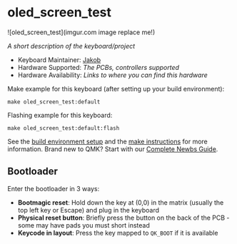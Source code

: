 # oled_screen_test

![oled_screen_test](imgur.com image replace me!)

*A short description of the keyboard/project*

* Keyboard Maintainer: [Jakob](https://github.com/JakobFPV)
* Hardware Supported: *The PCBs, controllers supported*
* Hardware Availability: *Links to where you can find this hardware*

Make example for this keyboard (after setting up your build environment):

    make oled_screen_test:default

Flashing example for this keyboard:

    make oled_screen_test:default:flash

See the [build environment setup](https://docs.qmk.fm/#/getting_started_build_tools) and the [make instructions](https://docs.qmk.fm/#/getting_started_make_guide) for more information. Brand new to QMK? Start with our [Complete Newbs Guide](https://docs.qmk.fm/#/newbs).

## Bootloader

Enter the bootloader in 3 ways:

* **Bootmagic reset**: Hold down the key at (0,0) in the matrix (usually the top left key or Escape) and plug in the keyboard
* **Physical reset button**: Briefly press the button on the back of the PCB - some may have pads you must short instead
* **Keycode in layout**: Press the key mapped to `QK_BOOT` if it is available
